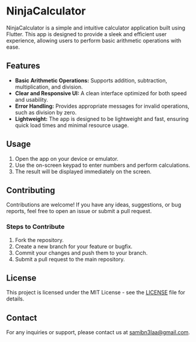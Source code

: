 # NinjaCalculator

NinjaCalculator is a simple and intuitive calculator application built using Flutter. This app is designed to provide a sleek and efficient user experience, allowing users to perform basic arithmetic operations with ease.

## Features

- **Basic Arithmetic Operations:** Supports addition, subtraction, multiplication, and division.
- **Clear and Responsive UI:** A clean interface optimized for both speed and usability.
- **Error Handling:** Provides appropriate messages for invalid operations, such as division by zero.
- **Lightweight:** The app is designed to be lightweight and fast, ensuring quick load times and minimal resource usage.

## Usage

1. Open the app on your device or emulator.
2. Use the on-screen keypad to enter numbers and perform calculations.
3. The result will be displayed immediately on the screen.

## Contributing

Contributions are welcome! If you have any ideas, suggestions, or bug reports, feel free to open an issue or submit a pull request.

### Steps to Contribute

1. Fork the repository.
2. Create a new branch for your feature or bugfix.
3. Commit your changes and push them to your branch.
4. Submit a pull request to the main repository.

## License

This project is licensed under the MIT License - see the [LICENSE](LICENSE) file for details.

## Contact

For any inquiries or support, please contact us at [samibn3laa@gmail.com](mailto:samibn3laa@gmail.com).
